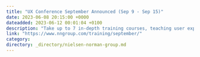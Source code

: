 ```yaml
---
title: "UX Conference September Announced (Sep 9 - Sep 15)"
date: 2023-06-08 20:15:00 +0000
dateadded: 2023-06-12 00:01:04 +0100
description: "Take up to 7 in-depth training courses, teaching user experience best practices for successful design. Conference focused on long-lasting skills for UX professionals. September 9 - September 15, 2023."
link: "https://www.nngroup.com/training/september/"
category:
directory: _directory/nielsen-norman-group.md
---
```


